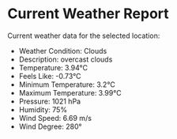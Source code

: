 # Current Weather Report
Current weather data for the selected location:
- Weather Condition: Clouds
- Description: overcast clouds
- Temperature: 3.94°C
- Feels Like: -0.73°C
- Minimum Temperature: 3.2°C
- Maximum Temperature: 3.99°C
- Pressure: 1021 hPa
- Humidity: 75%
- Wind Speed: 6.69 m/s
- Wind Degree: 280°
